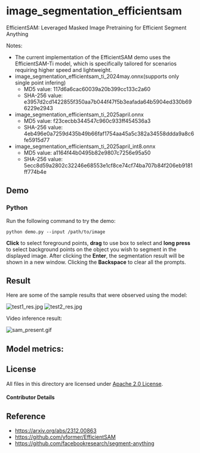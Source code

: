 # image_segmentation_efficientsam

EfficientSAM: Leveraged Masked Image Pretraining for Efficient Segment Anything

Notes:
- The current implementation of the EfficientSAM demo uses the EfficientSAM-Ti model, which is specifically tailored for scenarios requiring higher speed and lightweight. 
- image_segmentation_efficientsam_ti_2024may.onnx(supports only single point infering)
  - MD5 value: 117d6a6cac60039a20b399cc133c2a60
  - SHA-256 value: e3957d2cd1422855f350aa7b044f47f5b3eafada64b5904ed330b696229e2943
- image_segmentation_efficientsam_ti_2025april.onnx
  - MD5 value: f23cecbb344547c960c933ff454536a3
  - SHA-256 value: 4eb496e0a7259d435b49b66faf1754aa45a5c382a34558ddda9a8c6fe5915d77
- image_segmentation_efficientsam_ti_2025april_int8.onnx
  - MD5 value: a1164f44b0495b82e9807c7256e95a50
  - SHA-256 value: 5ecc8d59a2802c32246e68553e1cf8ce74cf74ba707b84f206eb9181ff774b4e


## Demo

### Python
Run the following command to try the demo:

```shell
python demo.py --input /path/to/image
```

**Click** to select foreground points, **drag** to use box to select and **long press** to select background points on the object you wish to segment in the displayed image. After clicking the **Enter**, the segmentation result will be shown in a new window. Clicking the **Backspace** to clear all the prompts.

## Result

Here are some of the sample results that were observed using the model:

![test1_res.jpg](./example_outputs/example1.png)
![test2_res.jpg](./example_outputs/example2.png)

Video inference result:

![sam_present.gif](./example_outputs/sam_present.gif)

## Model metrics:

## License

All files in this directory are licensed under [Apache 2.0 License](./LICENSE).

#### Contributor Details

## Reference

- https://arxiv.org/abs/2312.00863
- https://github.com/yformer/EfficientSAM
- https://github.com/facebookresearch/segment-anything